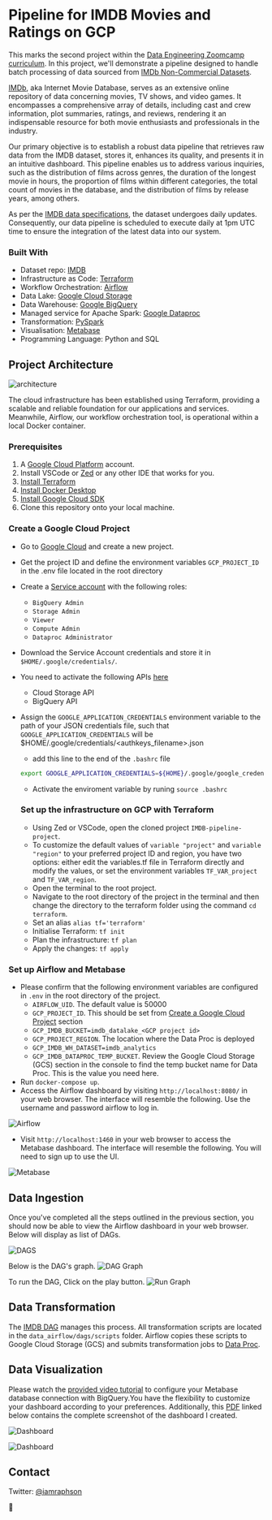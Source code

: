 # Pipeline for IMDB Movies and Ratings on GCP

This marks the second project within the [Data Engineering Zoomcamp curriculum](https://datatalks.club/). In this project, we'll demonstrate a pipeline designed to handle batch processing of data sourced from [IMDb Non-Commercial Datasets](https://developer.imdb.com/non-commercial-datasets/).

[IMDb](https://imdb.com/), aka Internet Movie Database, serves as an extensive online repository of data concerning movies, TV shows, and video games. It encompasses a comprehensive array of details, including cast and crew information, plot summaries, ratings, and reviews, rendering it an indispensable resource for both movie enthusiasts and professionals in the industry.

Our primary objective is to establish a robust data pipeline that retrieves raw data from the IMDB dataset, stores it, enhances its quality, and presents it in an intuitive dashboard. This pipeline enables us to address various inquiries, such as the distribution of films across genres, the duration of the longest movie in hours, the proportion of films within different categories, the total count of movies in the database, and the distribution of films by release years, among others.

As per the [IMDB data specifications](https://developer.imdb.com/non-commercial-datasets/#data-location), the dataset undergoes daily updates. Consequently, our data pipeline is scheduled to execute daily at 1pm UTC time to ensure the integration of the latest data into our system.

### Built With

- Dataset repo: [IMDB](https://www.imdb.com/)
- Infrastructure as Code: [Terraform](https://www.terraform.io/)
- Workflow Orchestration: [Airflow](https://airflow.apache.org)
- Data Lake: [Google Cloud Storage](https://cloud.google.com/storage)
- Data Warehouse: [Google BigQuery](https://cloud.google.com/bigquery)
- Managed service for Apache Spark: [Google Dataproc](https://cloud.google.com/dataproc)
- Transformation: [PySpark](https://spark.apache.org/docs/latest/api/python/index.html)
- Visualisation: [Metabase](https://www.metabase.com/)
- Programming Language: Python and SQL

## Project Architecture

![architecture](./screenshots/architecture.png)

The cloud infrastructure has been established using Terraform, providing a scalable and reliable foundation for our applications and services. Meanwhile, Airflow, our workflow orchestration tool, is operational within a local Docker container.

### Prerequisites

1. A [Google Cloud Platform](https://cloud.google.com/) account.
2. Install VSCode or [Zed](https://zed.dev/) or any other IDE that works for you.
3. [Install Terraform](https://www.terraform.io/downloads)
4. [Install Docker Desktop](https://docs.docker.com/get-docker/)
5. [Install Google Cloud SDK](https://cloud.google.com/sdk)
6. Clone this repository onto your local machine.

### Create a Google Cloud Project

- Go to [Google Cloud](https://console.cloud.google.com/) and create a new project.
- Get the project ID and define the environment variables `GCP_PROJECT_ID` in the .env file located in the root directory
- Create a [Service account](https://cloud.google.com/iam/docs/service-account-overview) with the following roles:
  - `BigQuery Admin`
  - `Storage Admin`
  - `Viewer`
  - `Compute Admin`
  - `Dataproc Administrator`
- Download the Service Account credentials and store it in `$HOME/.google/credentials/`.
- You need to activate the following APIs [here](https://console.cloud.google.com/apis/library/browse)
  - Cloud Storage API
  - BigQuery API
- Assign the `GOOGLE_APPLICATION_CREDENTIALS` environment variable to the path of your JSON credentials file, such that `GOOGLE_APPLICATION_CREDENTIALS` will be $HOME/.google/credentials/<authkeys_filename>.json

  - add this line to the end of the `.bashrc` file

  ```bash
  export GOOGLE_APPLICATION_CREDENTIALS=${HOME}/.google/google_credentials.json
  ```

  - Activate the enviroment variable by runing `source .bashrc`

  ### Set up the infrastructure on GCP with Terraform

  - Using Zed or VSCode, open the cloned project `IMDB-pipeline-project`.
  - To customize the default values of `variable "project"` and `variable "region"` to your preferred project ID and region, you have two options: either edit the variables.tf file in Terraform directly and modify the values, or set the environment variables `TF_VAR_project` and `TF_VAR_region`.
  - Open the terminal to the root project.
  - Navigate to the root directory of the project in the terminal and then change the directory to the terraform folder using the command `cd terraform`.
  - Set an alias `alias tf='terraform'`
  - Initialise Terraform: `tf init`
  - Plan the infrastructure: `tf plan`
  - Apply the changes: `tf apply`

### Set up Airflow and Metabase

- Please confirm that the following environment variables are configured in `.env` in the root directory of the project.
  - `AIRFLOW_UID`. The default value is 50000
  - `GCP_PROJECT_ID`. This should be set from [Create a Google Cloud Project](#create-a-google-cloud-project) section
  - `GCP_IMDB_BUCKET=imdb_datalake_<GCP project id>`
  - `GCP_PROJECT_REGION`. The location where the Data Proc is deployed
  - `GCP_IMDB_WH_DATASET=imdb_analytics`
  - `GCP_IMDB_DATAPROC_TEMP_BUCKET`. Review the Google Cloud Storage (GCS) section in the console to find the temp bucket name for Data Proc. This is the value you need here.
- Run `docker-compose up`.
- Access the Airflow dashboard by visiting `http://localhost:8080/` in your web browser. The interface will resemble the following. Use the username and password airflow to log in.

![Airflow](./screenshots/airflow_home.png)

- Visit `http://localhost:1460` in your web browser to access the Metabase dashboard. The interface will resemble the following. You will need to sign up to use the UI.

![Metabase](./screenshots/metabase_home.png)

## Data Ingestion

Once you've completed all the steps outlined in the previous section, you should now be able to view the Airflow dashboard in your web browser. Below will display as list of DAGs.

![DAGS](./screenshots/dags_index.png)

Below is the DAG's graph.
![DAG Graph](./screenshots/dag_graph.png)

To run the DAG, Click on the play button.
![Run Graph](./screenshots/run_dag.png)

## Data Transformation

The [IMDB DAG](https://github.com/iamraphson/IMDB-pipeline-project/blob/main/data_airflow/dags/imdb_dab.py) manages this process. All transformation scripts are located in the `data_airflow/dags/scripts` folder. Airflow copies these scripts to Google Cloud Storage (GCS) and submits transformation jobs to [Data Proc](https://cloud.google.com/dataproc).

## Data Visualization

Please watch the [provided video tutorial](https://youtu.be/BnLkrA7a6gM&) to configure your Metabase database connection with BigQuery.You have the flexibility to customize your dashboard according to your preferences. Additionally, this [PDF](./screenshots/IMDB_Dashboard.pdf) linked below contains the complete screenshot of the dashboard I created.

![Dashboard](./screenshots/1.png)

![Dashboard](./screenshots/2.png)

## Contact

Twitter: [@iamraphson](https://twitter.com/iamraphson)

🦅
